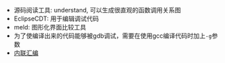 * 源码阅读工具: understand, 可以生成很直观的函数调用关系图
* EclipseCDT: 用于编辑调试代码
* meld: 图形化界面比较工具
* 为了使编译出来的代码能够被gdb调试，需要在使用gcc编译代码时加上`-g`参数
* [内联汇编](http://www.ibiblio.org/gferg/ldp/GCC-Inline-Assembly-HOWTO.html#s1)
